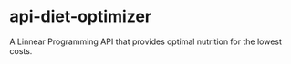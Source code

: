 # api-diet-optimizer
A Linnear Programming API that provides optimal nutrition for the lowest costs. 
